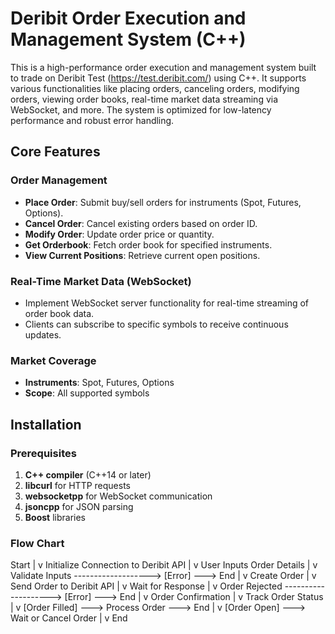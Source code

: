 # Deribit Order Execution and Management System (C++)

This is a high-performance order execution and management system built to trade on Deribit Test (https://test.deribit.com/) using C++. It supports various functionalities like placing orders, canceling orders, modifying orders, viewing order books, real-time market data streaming via WebSocket, and more. The system is optimized for low-latency performance and robust error handling.

## Core Features

### Order Management
- **Place Order**: Submit buy/sell orders for instruments (Spot, Futures, Options).
- **Cancel Order**: Cancel existing orders based on order ID.
- **Modify Order**: Update order price or quantity.
- **Get Orderbook**: Fetch order book for specified instruments.
- **View Current Positions**: Retrieve current open positions.

### Real-Time Market Data (WebSocket)
- Implement WebSocket server functionality for real-time streaming of order book data.
- Clients can subscribe to specific symbols to receive continuous updates.

### Market Coverage
- **Instruments**: Spot, Futures, Options
- **Scope**: All supported symbols

## Installation

### Prerequisites
1. **C++ compiler** (C++14 or later)
2. **libcurl** for HTTP requests
3. **websocketpp** for WebSocket communication
4. **jsoncpp** for JSON parsing
5. **Boost** libraries


### Flow Chart

Start
  |
  v
Initialize Connection to Deribit API
  |
  v
User Inputs Order Details
  |
  v
Validate Inputs -------------------> [Error] ---> End
  |
  v
Create Order
  |
  v
Send Order to Deribit API
  |
  v
Wait for Response
  |
  v
Order Rejected --------------------> [Error] ---> End
  |
  v
Order Confirmation
  |
  v
Track Order Status
  | 
  v
[Order Filled] ---> Process Order ---> End
  |
  v
[Order Open] ---> Wait or Cancel Order
  |
  v
End




